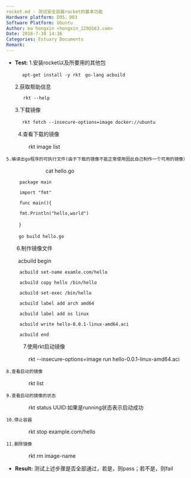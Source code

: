 ```yaml
---
rocket.md - 测试安全容器rocket的基本功能
Hardware platform: D05，D03
Software Platform: Ubuntu
Author: ma hongxin <hongxin_228@163.com>
Date: 2018-7-30 14:36
Categories: Estuary Documents
Remark:
---
```

- **Test:**
    1.安装rocket以及所要用的其他包

       　apt-get install -y rkt　go-lang acbuild

    2.获取帮助信息

         rkt --help

    3.下载镜像

      　 rkt fetch --insecure-options=image docker://ubuntu
　　
    4.查看下载的镜像

　　　　 rkt image list


    5.编译出go程序的可执行文件(由于下载的镜像不能正常使用因此自己制作一个可用的镜像）
　　　　　
　　
         cat hello.go

         package main

         import "fmt"

         func main(){

         fmt.Println("hello,world")

       　}

       　go build hello.go

　　6.制作镜像文件

　     　acbuild begin

         acbuild set-name examle.com/hello

         acbuild copy hello /bin/hello

         acbuild set-exec /bin/hello

         acbuild label add arch amd64

         acbuild label add os linux

         acbuild write hello-0.0.1-linux-amd64.aci

         acbuild end
　　　
    7.使用rkt启动镜像

　　　　 rkt --insecure-options=image run hello-0.0.1-linux-amd64.aci

    8.查看启动的镜像

　　　 　rkt list

    9.查看启动的镜像的状态

　　　 　rkt status UUID:如果是running状态表示启动成功

    10.停止容器

　　　 　rkt stop example.com/hello

    11.删除镜像

　　　 　rkt rm image-name


- **Result:**
      测试上述步骤是否全部通过，若是，则pass；若不是，则fail

